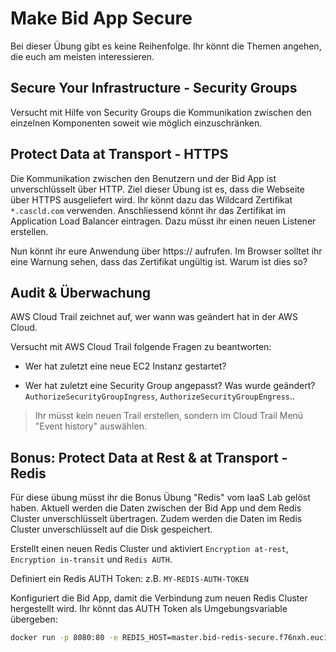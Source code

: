 # Make Bid App Secure

Bei dieser Übung gibt es keine Reihenfolge. Ihr könnt die Themen angehen, die euch am meisten interessieren.

## Secure Your Infrastructure - Security Groups

Versucht mit Hilfe von Security Groups die Kommunikation zwischen den einzelnen Komponenten soweit wie möglich einzuschränken.

## Protect Data at Transport - HTTPS

Die Kommunikation zwischen den Benutzern und der Bid App ist unverschlüsselt über HTTP. Ziel dieser Übung ist es, dass die Webseite über HTTPS ausgeliefert wird.
Ihr könnt dazu das Wildcard Zertifikat `*.cascld.com` verwenden. Anschliessend könnt ihr das Zertifikat im Application Load Balancer eintragen. Dazu müsst ihr einen neuen Listener erstellen.

Nun könnt ihr eure Anwendung über https:// aufrufen. Im Browser solltet ihr eine Warnung sehen, dass das Zertifikat ungültig ist. Warum ist dies so?

## Audit & Überwachung

AWS Cloud Trail zeichnet auf, wer wann was geändert hat in der AWS Cloud.

Versucht mit AWS Cloud Trail folgende Fragen zu beantworten:

- Wer hat zuletzt eine neue EC2 Instanz gestartet?

- Wer hat zuletzt eine Security Group angepasst? Was wurde geändert?`AuthorizeSecurityGroupIngress`, `AuthorizeSecurityGroupEngress`..

> Ihr müsst kein neuen Trail erstellen, sondern im Cloud Trail Menü "Event history" auswählen.

## Bonus: Protect Data at Rest & at Transport - Redis

Für diese übung müsst ihr die Bonus Übung "Redis" vom IaaS Lab gelöst haben. Aktuell werden die Daten zwischen der Bid App und dem Redis Cluster unverschlüsselt übertragen. Zudem werden die Daten im Redis Cluster unverschlüsselt auf die Disk gespeichert.

Erstellt einen neuen Redis Cluster und aktiviert `Encryption at-rest`, `Encryption in-transit` und `Redis AUTH`.

Definiert ein Redis AUTH Token: z.B. `MY-REDIS-AUTH-TOKEN`

Konfiguriert die Bid App, damit die Verbindung zum neuen Redis Cluster hergestellt wird. Ihr könnt das AUTH Token als Umgebungsvariable übergeben:

```sh
docker run -p 8080:80 -e REDIS_HOST=master.bid-redis-secure.f76nxh.euc1.cache.amazonaws.com -e REDIS_AUTH_TOKEN=MY-REDIS-AUTH-TOKEN fluescher/cascld:latest
```
